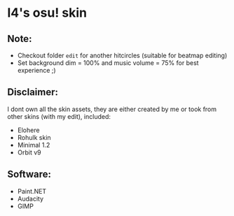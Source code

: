 # l4's osu! skin
## Note: 
* Checkout folder `edit` for another hitcircles (suitable for beatmap editing)
* Set background dim = 100% and music volume = 75% for best experience ;)

## Disclaimer: 
I dont own all the skin assets, they are either created by me 
or took from other skins (with my edit), included:
* Elohere
* Rohulk skin
* Minimal 1.2
* Orbit v9

## Software:
* Paint.NET
* Audacity
* GIMP


